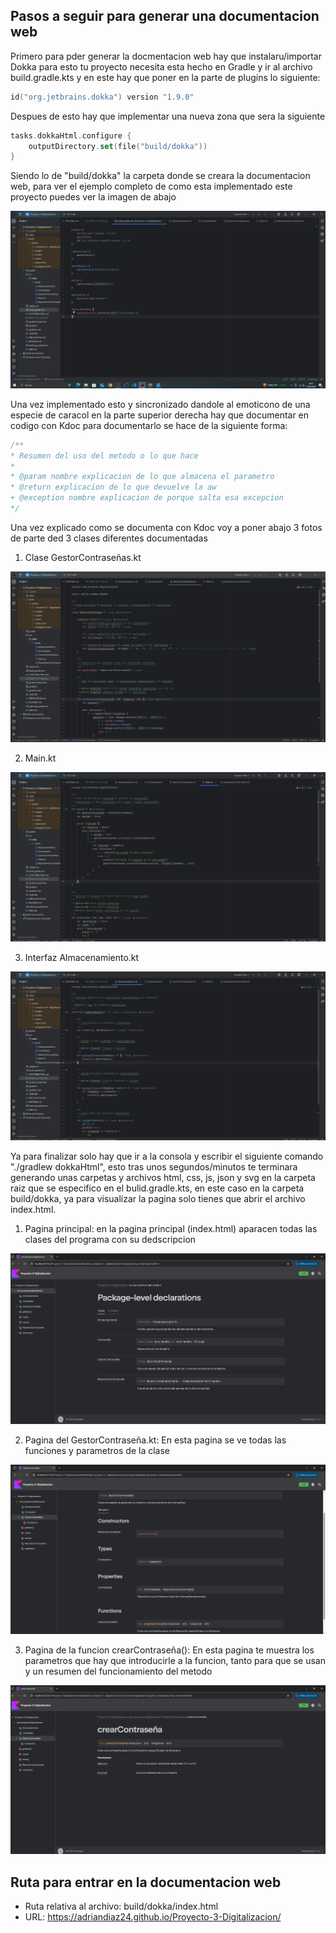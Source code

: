 ## Pasos a seguir para generar una documentacion web

Primero para pder generar la docmentacion web hay que instalaru/importar Dokka para esto tu proyecto necesita esta hecho
en Gradle y ir al archivo build.gradle.kts y en este hay que poner en la parte de plugins lo siguiente: 

```kts
id("org.jetbrains.dokka") version "1.9.0"
```
Despues de esto hay que implementar una nueva zona que sera la siguiente

``` kts 
tasks.dokkaHtml.configure {
    outputDirectory.set(file("build/dokka"))
}
```
Siendo lo de "build/dokka" la carpeta donde se creara la documentacion web, para ver el ejemplo completo de como esta implementado este proyecto puedes ver la imagen de abajo

![Captura de pantalla Gradle.png](Captura_de_pantallaGradle.png)

Una vez implementado esto y sincronizado dandole al emoticono de una especie de caracol en la parte superior derecha hay  que documentar en codigo con Kdoc
para documentarlo se hace de la siguiente forma: 

``` kotlin
/**
* Resumen del uso del metodo o lo que hace
*
* @param nombre explicacion de lo que almacena el parametro
* @return explicacion de lo que devuelve la aw
+ @exception nombre explicacion de porque salta esa excepcion
*/
```
Una vez explicado como se documenta con Kdoc voy a poner abajo 3 fotos de parte ded 3 clases diferentes documentadas

1.  Clase GestorContraseñas.kt

![CodigoDocumentado_1.png](CodigoDocumentado_1.png)

2. Main.kt

![CodigoDocumentado_2.png](CodigoDocumentado_2.png)

3. Interfaz Almacenamiento.kt

![CodigoDocumentado_3.png](CodigoDocumentado_3.png)

Ya para finalizar solo hay que ir a la consola y escribir el siguiente comando "./gradlew dokkaHtml", esto tras unos segundos/minutos te terminara generando unas carpetas y archivos html, css, js, json y svg en la carpeta raiz que se especifico en el bulid.gradle.kts, en este caso en la carpeta build/dokka, ya para visualizar la pagina solo tienes que abrir el archivo index.html.

1. Pagina principal: en la pagina principal (index.html) aparacen todas las clases del programa con su dedscripcion

![Dokka1.png](Dokka1.png)

2. Pagina del GestorContraseña.kt: En esta pagina se ve todas las funciones y parametros de la clase

![Dokka2.png](Dokka2.png)

3. Pagina de la funcion crearContraseña(): En esta pagina te muestra los parametros que hay que introducirle a la funcion, tanto para que se usan y un resumen del funcionamiento del metodo

![Dokka3.png](Dokka3.png)

## Ruta para entrar en la documentacion web

- Ruta relativa al archivo: build/dokka/index.html
- URL: https://adriandiaz24.github.io/Proyecto-3-Digitalizacion/